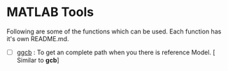 # MATLAB Tools
Following are some of the functions which can be used. Each function has it's own README.md.

 - [ ] [ggcb](https://github.com/ganeshb15/Tools/tree/master/MATLAB/ggcb "ggcb") : To get an complete path when you there is reference Model. [ Similar to **gcb**]
